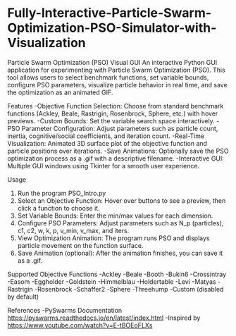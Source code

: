 # Fully-Interactive-Particle-Swarm-Optimization-PSO-Simulator-with-Visualization
Particle Swarm Optimization (PSO) Visual GUI
An interactive Python GUI application for experimenting with Particle Swarm Optimization (PSO). This tool allows users to select benchmark functions, set variable bounds,
 configure PSO parameters, visualize particle behavior in real time, and save the optimization as an animated GIF.

Features
-Objective Function Selection:
Choose from standard benchmark functions (Ackley, Beale, Rastrigin, Rosenbrock, Sphere, etc.) with hover previews.
-Custom Bounds:
Set the variable search space interactively.
-PSO Parameter Configuration:
Adjust parameters such as particle count, inertia, cognitive/social coefficients, and iteration count.
-Real-Time Visualization:
Animated 3D surface plot of the objective function and particle positions over iterations.
-Save Animations:
Optionally save the PSO optimization process as a .gif with a descriptive filename.
-Interactive GUI:
Multiple GUI windows using Tkinter for a smooth user experience.

Usage
1. Run the program PSO_Intro.py
2. Select an Objective Function:
Hover over buttons to see a preview, then click a function to choose it.
3. Set Variable Bounds:
Enter the min/max values for each dimension.
4. Configure PSO Parameters:
Adjust parameters such as N_p (particles), c1, c2, w, k, p, v_min, v_max, and iters.
5. View Optimization Animation:
The program runs PSO and displays particle movement on the function surface.
6. Save Animation (optional):
After the animation finishes, you can save it as a .gif.

Supported Objective Functions
-Ackley
-Beale
-Booth
-Bukin6
-Crossintray
-Easom
-Eggholder
-Goldstein
-Himmelblau
-Holdertable
-Levi
-Matyas
-Rastrigin
-Rosenbrock
-Schaffer2
-Sphere
-Threehump
-Custom (disabled by default)

References
-PySwarms Documentation
https://pyswarms.readthedocs.io/en/latest/index.html
-Inspired by
https://www.youtube.com/watch?v=E-tBOEoFLXs
